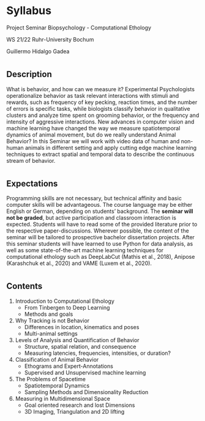 # Syllabus

Project Seminar Biopsychology - Computational Ethology

WS 21/22 Ruhr-University Bochum

Guillermo Hidalgo Gadea

#
## Description

What is behavior, and how can we measure it? Experimental Psychologists operationalize behavior as task relevant interactions with stimuli and rewards, such as frequency of key pecking, reaction times, and the number of errors is specific tasks, while biologists classify behavior in qualitative clusters and analyze time spent on grooming behavior, or the frequency and intensity of aggressive interactions. New advances in computer vision and machine learning have changed the way we measure spatiotemporal dynamics of animal movement, but do we really understand Animal Behavior? In this Seminar we will work with video data of human and non-human animals in different setting and apply cutting edge machine learning techniques to extract spatial and temporal data to describe the continuous stream of behavior.

#
## Expectations

Programming skills are not necessary, but technical affinity and basic computer skills will be advantageous. The course language may be either English or German, depending on students’ background. The **seminar will not be graded**, but active participation and classroom interaction is expected. Students will have to read some of the provided literature prior to the respective paper-discussions. Wherever possible, the content of the seminar will be tailored to prospective bachelor dissertation projects. After this seminar students will have learned to use Python for data analysis, as well as some state-of-the-art machine learning techniques for computational ethology such as DeepLabCut \(Mathis et al., 2018\), Anipose \(Karashchuk et al., 2020\) and VAME \(Luxem et al., 2020\).

#
## Contents

1. Introduction to Computational Ethology
   - From Tinbergen to Deep Learning
   - Methods and goals
2. Why Tracking is not Behavior
   - Differences in location, kinematics and poses
   - Multi-animal settings
3. Levels of Analysis and Quantification of Behavior
   - Structure, spatial relation, and consequence
   - Measuring latencies, frequencies, intensities, or duration?
4. Classification of Animal Behavior 
   - Ethograms and Expert-Annotations
   - Supervised and Unsupervised machine learning
5. The Problems of Spacetime
   - Spatiotemporal Dynamics
   - Sampling Methods and Dimensionality Reduction
6. Measuring in Multidimensional Space
   - Goal oriented research and lost Dimensions
   - 3D Imaging, Triangulation and 2D lifting




